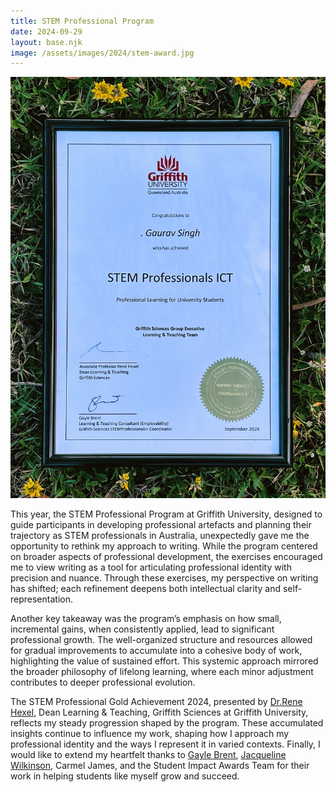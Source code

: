 ```yaml
---
title: STEM Professional Program
date: 2024-09-29
layout: base.njk
image: /assets/images/2024/stem-award.jpg
--- 
```


![Stem Professionals Gold Achievement 2024](/assets/images/2024/stem-award.jpg)

This year, the STEM Professional Program at Griffith University, designed to guide participants in developing professional artefacts and planning their trajectory as STEM professionals in Australia, unexpectedly gave me the opportunity to rethink my approach to writing. While the program centered on broader aspects of professional development, the exercises encouraged me to view writing as a tool for articulating professional identity with precision and nuance. Through these exercises, my perspective on writing has shifted; each refinement deepens both intellectual clarity and self-representation.

Another key takeaway was the program’s emphasis on how small, incremental gains, when consistently applied, lead to significant professional growth. The well-organized structure and resources allowed for gradual improvements to accumulate into a cohesive body of work, highlighting the value of sustained effort. This systemic approach mirrored the broader philosophy of lifelong learning, where each minor adjustment contributes to deeper professional evolution.

The STEM Professional Gold Achievement 2024, presented by [Dr.Rene Hexel](https://experts.griffith.edu.au/9237-rene-hexel), Dean Learning & Teaching, Griffith Sciences at Griffith University, reflects my steady progression shaped by the program. These accumulated insights continue to influence my work, shaping how I approach my professional identity and the ways I represent it in varied contexts. Finally, I would like to extend my heartfelt thanks to [Gayle Brent](https://www.linkedin.com/in/gaylebrent/), [Jacqueline Wilkinson](https://www.linkedin.com/in/jacqueline-wilkinson-ab36a2a7/), Carmel James, and the Student Impact Awards Team for their work in helping students like myself grow and succeed.